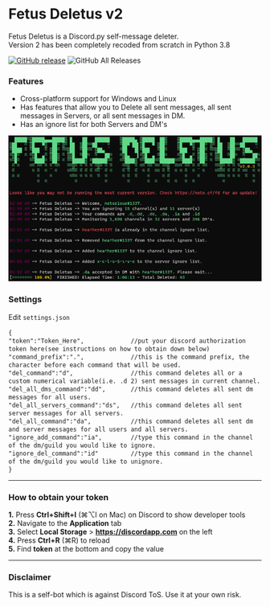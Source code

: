 # Fetus Deletus v2
Fetus Deletus is a Discord.py self-message deleter.  
Version 2 has been completely recoded from scratch in Python 3.8

[![GitHub release](https://img.shields.io/github/v/release/noto-rious/Fetus-Deletus?style=plastic)](https://github.com/noto-rious/Fetus-Deletus/releases) ![GitHub All Releases](https://img.shields.io/github/downloads/noto-rious/Fetus-Deletus/total?style=plastic)

### Features 
* Cross-platform support for Windows and Linux
* Has features that allow you to Delete all sent messages, all sent messages in Servers, or all sent messages in DM.
* Has an ignore list for both Servers and DM's

![](screenshot.png)

### Settings
Edit `settings.json`
```
{
"token":"Token_Here",             //put your discord authorization token here(see instructions on how to obtain down below)
"command_prefix":".",             //this is the command prefix, the character before each command that will be used.
"del_command":"d",                //this command deletes all or a custom numerical variable(i.e. .d 2) sent messages in current channel.
"del_all_dms_command":"dd",       //this command deletes all sent dm messages for all users.
"del_all_servers_command":"ds",   //this command deletes all sent server messages for all servers.
"del_all_command":"da",           //this command deletes all sent dm and server messages for all users and all servers.
"ignore_add_command":"ia",        //type this command in the channel of the dm/guild you would like to ignore.
"ignore_del_command":"id"         //type this command in the channel of the dm/guild you would like to unignore.
}
```
***
### How to obtain your token
**1.** Press **Ctrl+Shift+I** (⌘⌥I on Mac) on Discord to show developer tools<br/>
**2.** Navigate to the **Application** tab<br/>
**3.** Select **Local Storage** > **https://discordapp.com** on the left<br/>
**4.** Press **Ctrl+R** (⌘R) to reload<br/>
**5.** Find **token** at the bottom and copy the value<br/>
***
### Disclaimer
This is a self-bot which is against Discord ToS. Use it at your own risk.



